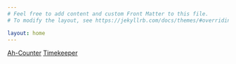 ```yaml
---
# Feel free to add content and custom Front Matter to this file.
# To modify the layout, see https://jekyllrb.com/docs/themes/#overriding-theme-defaults

layout: home
---
```

<div class="homepage">
  <a href="ah_counter.html" class="nav-buttons">Ah-Counter</a>
  <a href="timer.html" class="nav-buttons">Timekeeper</a>
</div>
